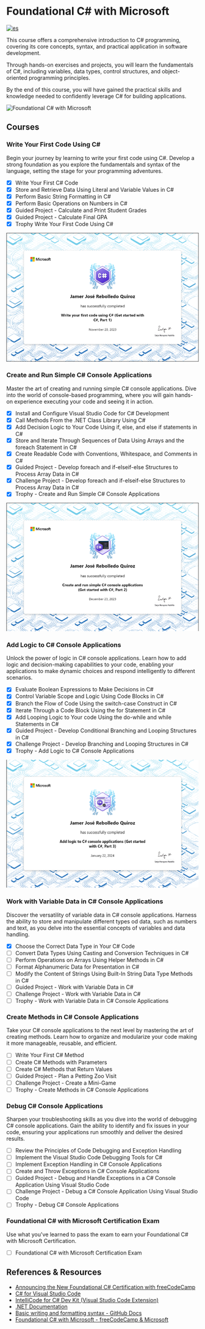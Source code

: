 # Foundational C# with Microsoft

[![es](https://img.shields.io/badge/lang-es-yellow.svg)](./readme.es.md)

This course offers a comprehensive introduction to C# programming, covering its
core concepts, syntax, and practical application in software development.

Through hands-on exercises and projects, you will learn the fundamentals of C#,
including variables, data types, control structures, and object-oriented
programming principles.

By the end of this course, you will have gained the practical skills and
knowledge needed to confidently leverage C# for building applications.

![Foundational C# with Microsoft](https://devblogs.microsoft.com/dotnet/wp-content/uploads/sites/10/2023/08/cert-page.png)

## Courses

### Write Your First Code Using C\#

Begin your journey by learning to write your first code using C#. Develop a
strong foundation as you explore the fundamentals and syntax of the language,
setting the stage for your programming adventures.

- [X] Write Your First C# Code
- [X] Store and Retrieve Data Using Literal and Variable Values in C#
- [X] Perform Basic String Formatting in C#
- [X] Perform Basic Operations on Numbers in C#
- [X] Guided Project - Calculate and Print Student Grades
- [X] Guided Project - Calculate Final GPA
- [X] Trophy Write Your First Code Using C#

![Write Your First Code Using C#](./imgs/trophies/1.png)

### Create and Run Simple C# Console Applications

Master the art of creating and running simple C# console applications. Dive into
the world of console-based programming, where you will gain hands-on experience
executing your code and seeing it in action.

- [X] Install and Configure Visual Studio Code for C# Development
- [X] Call Methods From the .NET Class Library Using C#
- [X] Add Decision Logic to Your Code Using if, else, and else if statements
  in C#
- [X] Store and Iterate Through Sequences of Data Using Arrays and the foreach
  Statement in C#
- [X] Create Readable Code with Conventions, Whitespace, and Comments in C#
- [X] Guided Project - Develop foreach and if-elseif-else Structures to
  Process Array Data in C#
- [X] Challenge Project - Develop foreach and if-elseif-else Structures to Process Array Data in C#
- [X] Trophy - Create and Run Simple C# Console Applications

![Create and Run Simple C# Console Applications](./imgs/trophies/2.png)

### Add Logic to C# Console Applications

Unlock the power of logic in C# console applications. Learn how to add logic and
decision-making capabilities to your code, enabling your applications to make
dynamic choices and respond intelligently to different scenarios.

- [X] Evaluate Boolean Expressions to Make Decisions in C#
- [X] Control Variable Scope and Logic Using Code Blocks in C#
- [X] Branch the Flow of Code Using the switch-case Construct in C#
- [X] Iterate Through a Code Block Using the for Statement in C#
- [X] Add Looping Logic to Your code Using the do-while and while Statements
  in C#
- [X] Guided Project - Develop Conditional Branching and Looping Structures in
  C#
- [X] Challenge Project - Develop Branching and Looping Structures in C#
- [X] Trophy - Add Logic to C# Console Applications

![Add Logic to C# Console Applications](./imgs/trophies/3.png)

### Work with Variable Data in C# Console Applications

Discover the versatility of variable data in C# console applications. Harness
the ability to store and manipulate different types od data, such as numbers and
text, as you delve into the essential concepts of variables and data handling.

- [X] Choose the Correct Data Type in Your C# Code
- [ ] Convert Data Types Using Casting and Conversion Techniques in C#
- [ ] Perform Operations on Arrays Using Helper Methods in C#
- [ ] Format Alphanumeric Data for Presentation in C#
- [ ] Modify the Content of Strings Using Built-In String Data Type Methods in
  C#
- [ ] Guided Project - Work with Variable Data in C#
- [ ] Challenge Project - Work with Variable Data in C#
- [ ] Trophy - Work with Variable Data in C# Console Applications

### Create Methods in C# Console Applications

Take your C# console applications to the next level by mastering the art of
creating methods. Learn how to organize and modularize your code making it more
manageable, reusable, and efficient.

- [ ] Write Your First C# Method
- [ ] Create C# Methods with Parameters
- [ ] Create C# Methods that Return Values
- [ ] Guided Project - Plan a Petting Zoo Visit
- [ ] Challenge Project - Create a Mini-Game
- [ ] Trophy - Create Methods in C# Console Applications

### Debug C# Console Applications

Sharpen your troubleshooting skills as you dive into the world of debugging C#
console applications. Gain the ability to identify and fix issues in your code,
ensuring your applications run smoothly and deliver the desired results.

- [ ] Review the Principles of Code Debugging and Exception Handling
- [ ] Implement the Visual Studio Code Debugging Tools for C#
- [ ] Implement Exception Handling in C# Console Applications
- [ ] Create and Throw Exceptions in C# Console Applications
- [ ] Guided Project - Debug and Handle Exceptions in a C# Console Application
  Using Visual Studio Code
- [ ] Challenge Project - Debug a C# Console Application Using Visual Studio
  Code
- [ ] Trophy - Debug C# Console Applications

### Foundational C# with Microsoft Certification Exam

Use what you've learned to pass the exam to earn your Foundational C# with Microsoft Certification.

- [ ] Foundational C# with Microsoft Certification Exam

## References & Resources

- [Announcing the New Foundational C# Certification with freeCodeCamp](https://devblogs.microsoft.com/dotnet/announcing-foundational-csharp-certification/)
- [C# for Visual Studio Code](https://marketplace.visualstudio.com/items?itemName=ms-dotnettools.csharp)
- [IntelliCode for C# Dev Kit (Visual Studio Code Extension)](https://marketplace.visualstudio.com/items?itemName=ms-dotnettools.vscodeintellicode-csharp)
- [.NET Documentation](https://learn.microsoft.com/en-us/dotnet/?view=net-8.0)
- [Basic writing and formatting syntax - GitHub Docs](https://docs.github.com/en/get-started/writing-on-github/getting-started-with-writing-and-formatting-on-github/basic-writing-and-formatting-syntax)
- [Foundational C# with Microsoft - freeCodeCamp & Microsoft](https://www.freecodecamp.org/learn/foundational-c-sharp-with-microsoft)
